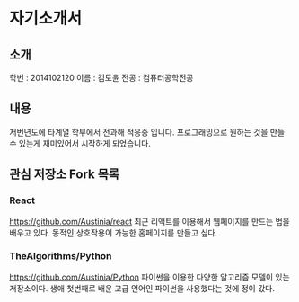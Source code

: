 # 자기소개서
## 소개
학번 : 2014102120
이름 : 김도윤
전공 : 컴퓨터공학전공
## 내용
저번년도에 타계열 학부에서 전과해 적응중 입니다.
프로그래밍으로 원하는 것을 만들 수 있는게 재미있어서 시작하게 되었습니다.
## 관심 저장소 Fork 목록
### React
https://github.com/Austinia/react
최근 리액트를 이용해서 웹페이지를 만드는 법을 배우고 있다.
동적인 상호작용이 가능한 홈페이지를 만들고 싶다.
### TheAlgorithms/Python
https://github.com/Austinia/Python
파이썬을 이용한 다양한 알고리즘 모델이 있는 저장소이다.
생애 첫번째로 배운 고급 언어인 파이썬을 사용했다는 것에 정이 갔다.